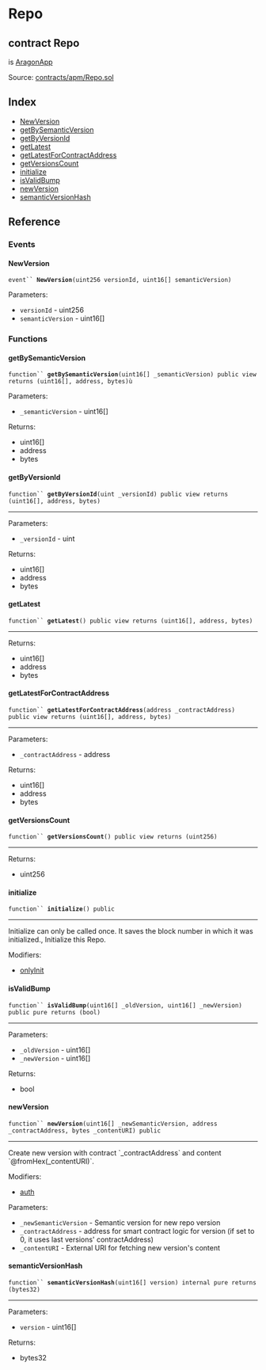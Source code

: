 # Repo

## contract Repo

is [AragonApp](../apps/aragonapp.md)

Source: [contracts/apm/Repo.sol](https://github.com/aragon/aragonOS/blob/v4.4.0/contracts/apm/Repo.sol)

## Index

* [NewVersion](repo.md#newversion)
* [getBySemanticVersion](repo.md#getbysemanticversion)
* [getByVersionId](repo.md#getbyversionid)
* [getLatest](repo.md#getlatest)
* [getLatestForContractAddress](repo.md#getlatestforcontractaddress)
* [getVersionsCount](repo.md#getversionscount)
* [initialize](repo.md#initialize)
* [isValidBump](repo.md#isvalidbump)
* [newVersion](repo.md#newversion-1)
* [semanticVersionHash](repo.md#semanticversionhash)

## Reference

### Events

#### **NewVersion** <a href="#newversion" id="newversion"></a>

`event`` `**`NewVersion`**`(uint256 versionId, uint16[] semanticVersion)`



Parameters:

* `versionId` - uint256
* `semanticVersion` - uint16\[]

### Functions

#### **getBySemanticVersion** <a href="#getbysemanticversion" id="getbysemanticversion"></a>

`function`` `**`getBySemanticVersion`**`(uint16[] _semanticVersion) public view returns (uint16[], address, bytes)ù`



Parameters:

* `_semanticVersion` - uint16\[]

Returns:

* uint16\[]
* address
* bytes

#### **getByVersionId** <a href="#getbyversionid" id="getbyversionid"></a>

`function`` `**`getByVersionId`**`(uint _versionId) public view returns (uint16[], address, bytes)`

***

Parameters:

* `_versionId` - uint

Returns:

* uint16\[]
* address
* bytes

#### **getLatest** <a href="#getlatest" id="getlatest"></a>

`function`` `**`getLatest`**`() public view returns (uint16[], address, bytes)`

***

Returns:

* uint16\[]
* address
* bytes

#### **getLatestForContractAddress** <a href="#getlatestforcontractaddress" id="getlatestforcontractaddress"></a>

`function`` `**`getLatestForContractAddress`**`(address _contractAddress) public view returns (uint16[], address, bytes)`

***

Parameters:

* `_contractAddress` - address

Returns:

* uint16\[]
* address
* bytes

#### **getVersionsCount** <a href="#getversionscount" id="getversionscount"></a>

`function`` `**`getVersionsCount`**`() public view returns (uint256)`

***

Returns:

* uint256

#### **initialize** <a href="#initialize" id="initialize"></a>

`function`` `**`initialize`**`() public`

***

Initialize can only be called once. It saves the block number in which it was initialized., Initialize this Repo.

Modifiers:

* [onlyInit](../common/initializable.md#getinitializationblock)

#### **isValidBump** <a href="#isvalidbump" id="isvalidbump"></a>

`function`` `**`isValidBump`**`(uint16[] _oldVersion, uint16[] _newVersion) public pure returns (bool)`

***

Parameters:

* `_oldVersion` - uint16\[]
* `_newVersion` - uint16\[]

Returns:

* bool

#### **newVersion** <a href="#newversion" id="newversion"></a>

`function`` `**`newVersion`**`(uint16[] _newSemanticVersion, address _contractAddress, bytes _contentURI) public`

***

Create new version with contract \`\_contractAddress\` and content \`@fromHex(\_contentURI)\`.

Modifiers:

* [auth](../apps/aragonapp.md#authp)

Parameters:

* `_newSemanticVersion` - Semantic version for new repo version
* `_contractAddress` - address for smart contract logic for version (if set to 0, it uses last versions' contractAddress)
* `_contentURI` - External URI for fetching new version's content

#### **semanticVersionHash** <a href="#semanticversionhash" id="semanticversionhash"></a>

`function`` `**`semanticVersionHash`**`(uint16[] version) internal pure returns (bytes32)`

***

Parameters:

* `version` - uint16\[]

Returns:

* bytes32
